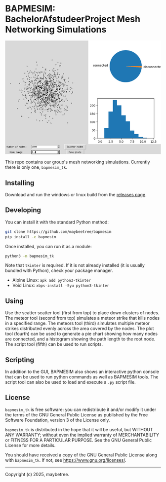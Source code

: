 # BAPMESIM: BachelorAfstudeerProject Mesh Networking Simulations

![Screenshot of `bapmesim_tk`](img/bapmesim_tk.png)

This repo contains our group's mesh networking simulations.
Currently there is only one, `bapmesim_tk`.

## Installing

Download and run the windows or linux build from the
[releases page](https://github.com/maybeetree/bapmesim/releases).

## Developing

You can install it with the standard Python method:

```sh
git clone https://github.com/maybeetree/bapmesim
pip install -e bapmesim
```

Once installed, you can run it as a module:

```sh
python3 -m bapmesim_tk
```

Note that `tkinter` is required.
If it is not already installed (it is usually bundled with Python),
check your package manager.

- Alpine Linux: `apk add python3-tkinter`
- Void Linux: `xbps-install -Syu python3-tkinter`


## Using

Use the scatter scatter tool (first from top) to place down clusters of nodes.
The meteor tool (second from top) simulates a meteor strike
that kills nodes in a specified range.
The meteors tool (third) simulates multiple meteor strikes
distributed evenly across the area covered by the nodes.
The plot tool (fourth) can be used to generate
a pie chart showing how many nodes are connected,
and a histogram showing the path length to the root node.
The script tool (fifth) can be used to run scripts.

## Scripting

In addition to the GUI, BAPMESIM also shows an interactive python
console that can be used to run python commands as well as BAPMESIM tools.
The script tool can also be used to load and execute a `.py` script file.

## License

`bapmesim_tk` is free software: you can redistribute it and/or modify it under
the terms of the GNU General Public License as published by the Free Software
Foundation, version 3 of the License only.

`bapmesim_tk` is distributed in the hope that it will be useful, but WITHOUT
ANY WARRANTY; without even the implied warranty of MERCHANTABILITY or FITNESS
FOR A PARTICULAR PURPOSE. See the GNU General Public License for more details.

You should have received a copy of the GNU General Public License along with
`bapmesim_tk`. If not, see <https://www.gnu.org/licenses/>. 

---

Copyright (c) 2025, maybetree.

